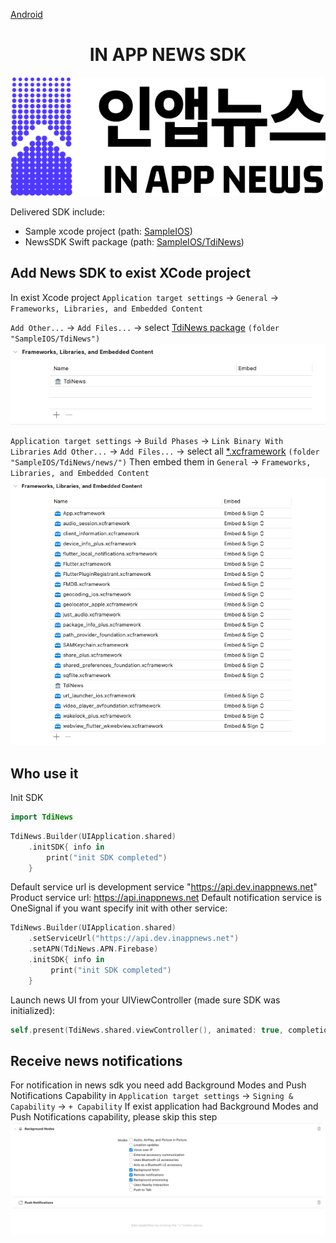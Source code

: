 [Android](https://github.com/kaivumetacrew/Readme/tree/main/nsdkaos)

<div align="center">


# IN APP NEWS SDK
![logo_ko](https://raw.githubusercontent.com/kaivumetacrew/Readme/main/nsdkaos/logo_ko.png)

</div>

Delivered SDK include:

- Sample xcode project (path: [SampleIOS]())
- NewsSDK Swift package (path: [SampleIOS/TdiNews]())

## Add News SDK to exist XCode project

In exist Xcode project
`Application target settings` -> `General` -> `Frameworks, Libraries, and Embedded Content`

`Add Other...` -> `Add Files...` -> select [TdiNews package]() `(folder "SampleIOS/TdiNews")`
![01](https://raw.githubusercontent.com/kaivumetacrew/Readme/main/nsdkios/nsdkios1.png)

`Application target settings` -> `Build Phases` -> `Link Binary With Libraries`
`Add Other...` -> `Add Files...` -> select
all [*.xcframework]() `(folder "SampleIOS/TdiNews/news/")`
Then embed them in `General` -> `Frameworks, Libraries, and Embedded Content`
![02](https://raw.githubusercontent.com/kaivumetacrew/Readme/main/nsdkios/nsdkios2.png)

## Who use it

Init SDK

```swift
import TdiNews
```

```swift
TdiNews.Builder(UIApplication.shared)
    .initSDK{ info in
        print("init SDK completed")
    }
```

Default service url is development service "https://api.dev.inappnews.net"
Product service url: https://api.inappnews.net
Default notification service is OneSignal if you want specify init with other service:

```swift
TdiNews.Builder(UIApplication.shared)
    .setServiceUrl("https://api.dev.inappnews.net")
    .setAPN(TdiNews.APN.Firebase)
    .initSDK{ info in
         print("init SDK completed")
    }
```

Launch news UI from your UIViewController (made sure SDK was initialized):

```swift
self.present(TdiNews.shared.viewController(), animated: true, completion: nil)
```

## Receive news notifications

For notification in news sdk you need add Background Modes and Push Notifications Capability
in `Application target settings` -> `Signing & Capability` -> `+ Capability`
If exist application had Background Modes and Push Notifications capability, please skip this step
![03](https://raw.githubusercontent.com/kaivumetacrew/Readme/main/nsdkios/nsdkios3.png)

